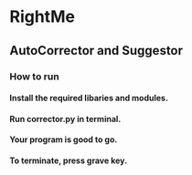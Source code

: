 # RightMe

## AutoCorrector and Suggestor 

### How to run

#### Install the required libaries and modules.
#### Run corrector.py in terminal.
#### Your program is good to go.
#### To terminate, press grave key.
